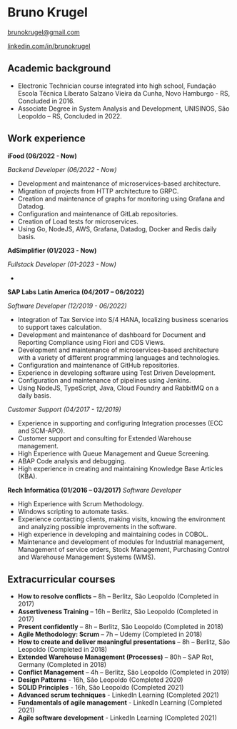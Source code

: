# Bruno Krugel

brunokrugel@gmail.com

[linkedin.com/in/brunokrugel](https://www.linkedin.com/in/brunokrugel/)

## Academic background

- Electronic Technician course integrated into high school, Fundação Escola Técnica Liberato Salzano Vieira da Cunha, Novo Hamburgo - RS, Concluded in 2016.
- Associate Degree in System Analysis and Development, UNISINOS, São Leopoldo – RS, Concluded in 2022.

## Work experience
**iFood (06/2022 - Now)**

*Backend Developer (06/2022 - Now)*

- Development and maintenance of microservices-based architecture.
- Migration of projects from HTTP architecture to GRPC.
- Creation and maintenance of graphs for monitoring using Grafana and Datadog.
- Configuration and maintenance of GitLab repositories.
- Creation of Load tests for microservices.
- Using Go, NodeJS, AWS, Grafana, Datadog, Docker and Redis daily basis.

**AdSimplifier (01/2023 - Now)**

*Fullstack Developer (01-2023 - Now)*

-

**SAP Labs Latin America (04/2017 – 06/2022)**

*Software Developer (12/2019 - 06/2022)*

- Integration of Tax Service into S/4 HANA, localizing business scenarios to support taxes calculation.
- Development and maintenance of dashboard for Document and Reporting Compliance using Fiori and CDS Views.
- Development and maintenance of microservices-based architecture with a variety of different programming languages and technologies.
- Configuration and maintenance of GitHub repositories.
- Experience in developing software using Test Driven Development.
- Configuration and maintenance of pipelines using Jenkins.
- Using NodeJS, TypeScript, Java, Cloud Foundry and RabbitMQ on a daily basis.

*Customer Support (04/2017 - 12/2019)*

- Experience in supporting and configuring Integration processes (ECC and SCM-APO).
- Customer support and consulting for Extended Warehouse management.
- High Experience with Queue Management and Queue Screening.
- ABAP Code analysis and debugging.
- High experience in creating and maintaining Knowledge Base Articles (KBA).

**Rech Informática (01/2016 – 03/2017)**
*Software Developer*

- High Experience with Scrum Methodology.
- Windows scripting to automate tasks.
- Experience contacting clients, making visits, knowing the environment and analyzing possible improvements in the software.
- High experience in developing and maintaining codes in COBOL.
- Maintenance and development of modules for Industrial management, Management of service orders, Stock Management, Purchasing Control and Warehouse Management Systems (WMS).

## Extracurricular courses

- **How to resolve conflicts** – 8h – Berlitz, São Leopoldo (Completed in 2017)
- **Assertiveness Training** – 16h – Berlitz, São Leopoldo (Completed in 2017)
- **Present confidently** – 8h – Berlitz, São Leopoldo (Completed in 2018)
- **Agile Methodology: Scrum** – 7h – Udemy (Completed in 2018)
- **How to create and deliver meaningful presentations** – 8h – Berlitz, São Leopoldo (Completed in 2018)
- **Extended Warehouse Management (Processes)** – 80h – SAP Rot, Germany (Completed in 2018)
- **Conflict Management** – 4h – Berlitz, São Leopoldo (Completed in 2019)
- **Design Patterns** - 16h, São Leopoldo (Completed 2020)
- **SOLID Principles** - 16h, São Leopoldo (Completed 2021)
- **Advanced scrum techniques** - LinkedIn Learning (Completed 2021)
- **Fundamentals of agile management** - LinkedIn Learning (Completed 2021)
- **Agile software development** - LinkedIn Learning (Completed 2021)
